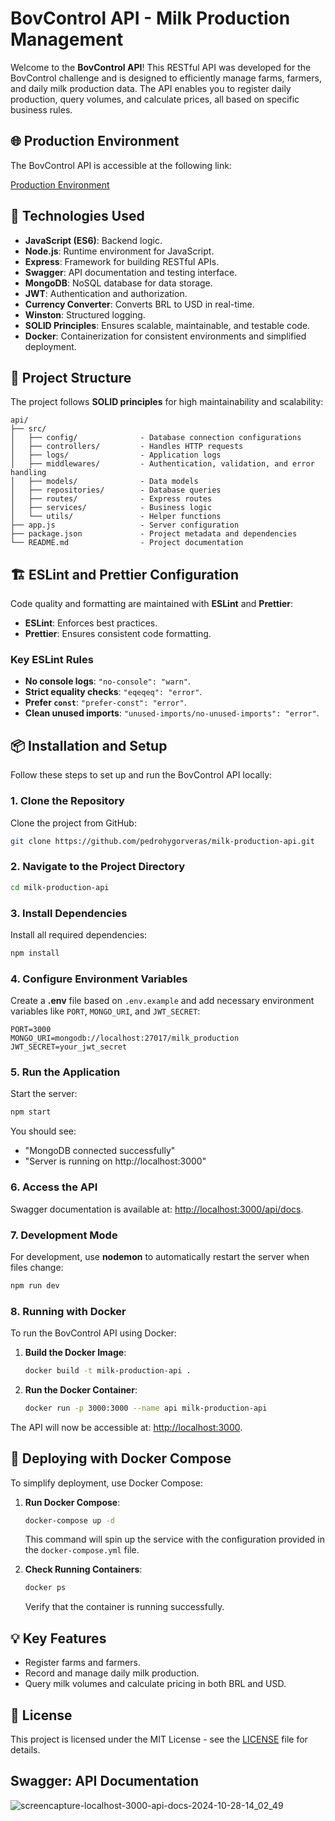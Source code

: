 # BovControl API - Milk Production Management

Welcome to the **BovControl API**! This RESTful API was developed for the BovControl challenge and is designed to efficiently manage farms, farmers, and daily milk production data. The API enables you to register daily production, query volumes, and calculate prices, all based on specific business rules.

## 🌐 Production Environment
The BovControl API is accessible at the following link:

[Production Environment](http://178.128.204.65:8030/api/docs)

## 🚀 Technologies Used
- **JavaScript (ES6)**: Backend logic.
- **Node.js**: Runtime environment for JavaScript.
- **Express**: Framework for building RESTful APIs.
- **Swagger**: API documentation and testing interface.
- **MongoDB**: NoSQL database for data storage.
- **JWT**: Authentication and authorization.
- **Currency Converter**: Converts BRL to USD in real-time.
- **Winston**: Structured logging.
- **SOLID Principles**: Ensures scalable, maintainable, and testable code.
- **Docker**: Containerization for consistent environments and simplified deployment.

## 📁 Project Structure
The project follows **SOLID principles** for high maintainability and scalability:
```
api/
├── src/
│   ├── config/              - Database connection configurations
│   ├── controllers/         - Handles HTTP requests
│   ├── logs/                - Application logs
│   ├── middlewares/         - Authentication, validation, and error handling
│   ├── models/              - Data models
│   ├── repositories/        - Database queries
│   ├── routes/              - Express routes
│   ├── services/            - Business logic
│   └── utils/               - Helper functions
├── app.js                   - Server configuration
├── package.json             - Project metadata and dependencies
└── README.md                - Project documentation
```

## 🏗 ESLint and Prettier Configuration
Code quality and formatting are maintained with **ESLint** and **Prettier**:
- **ESLint**: Enforces best practices.
- **Prettier**: Ensures consistent code formatting.

### Key ESLint Rules
- **No console logs**: `"no-console": "warn"`.
- **Strict equality checks**: `"eqeqeq": "error"`.
- **Prefer `const`**: `"prefer-const": "error"`.
- **Clean unused imports**: `"unused-imports/no-unused-imports": "error"`.

## 📦 Installation and Setup
Follow these steps to set up and run the BovControl API locally:

### 1. Clone the Repository
Clone the project from GitHub:
```bash
git clone https://github.com/pedrohygorveras/milk-production-api.git
```

### 2. Navigate to the Project Directory
```bash
cd milk-production-api
```

### 3. Install Dependencies
Install all required dependencies:
```bash
npm install
```

### 4. Configure Environment Variables
Create a **.env** file based on `.env.example` and add necessary environment variables like `PORT`, `MONGO_URI`, and `JWT_SECRET`:
```env
PORT=3000
MONGO_URI=mongodb://localhost:27017/milk_production
JWT_SECRET=your_jwt_secret
```

### 5. Run the Application
Start the server:
```bash
npm start
```
You should see:
- "MongoDB connected successfully"
- "Server is running on http://localhost:3000"

### 6. Access the API
Swagger documentation is available at: [http://localhost:3000/api/docs](http://localhost:3000/api/docs).

### 7. Development Mode
For development, use **nodemon** to automatically restart the server when files change:
```bash
npm run dev
```

### 8. Running with Docker
To run the BovControl API using Docker:

1. **Build the Docker Image**:
   ```bash
   docker build -t milk-production-api .
   ```

2. **Run the Docker Container**:
   ```bash
   docker run -p 3000:3000 --name api milk-production-api
   ```

The API will now be accessible at: [http://localhost:3000](http://localhost:3000).

## 🚢 Deploying with Docker Compose
To simplify deployment, use Docker Compose:

1. **Run Docker Compose**:
   ```bash
   docker-compose up -d
   ```
   This command will spin up the service with the configuration provided in the `docker-compose.yml` file.

2. **Check Running Containers**:
   ```bash
   docker ps
   ```
   Verify that the container is running successfully.

## 💡 Key Features
- Register farms and farmers.
- Record and manage daily milk production.
- Query milk volumes and calculate pricing in both BRL and USD.

## 🔗 License
This project is licensed under the MIT License - see the [LICENSE](LICENSE) file for details.


## Swagger: API Documentation
![screencapture-localhost-3000-api-docs-2024-10-28-14_02_49](https://github.com/user-attachments/assets/164ab1c0-768c-4d92-a5f7-626cc321cf6b)

